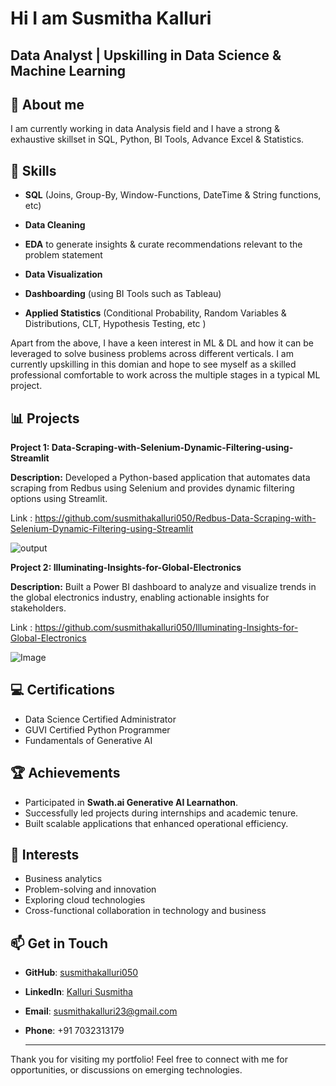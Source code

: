 #  Hi I am Susmitha Kalluri

## Data Analyst | Upskilling in Data Science & Machine Learning 

## 📌 About me
I am currently working in data Analysis field and I have a strong & exhaustive skillset in SQL, Python, BI Tools, Advance Excel & Statistics.

## 💼 Skills

- **SQL** (Joins, Group-By, Window-Functions, DateTime & String functions, etc)

- **Data Cleaning**

- **EDA** to generate insights & curate recommendations relevant to the problem statement

- **Data Visualization**

- **Dashboarding** (using BI Tools such as Tableau)

- **Applied Statistics** (Conditional Probability, Random Variables & Distributions, CLT, Hypothesis Testing, etc )

Apart from the above, I have a keen interest in ML & DL and how it can be leveraged to solve business problems across different verticals. I am currently upskilling in this domian and hope to see myself as a skilled professional comfortable to work across the multiple stages in a typical ML project.

## 📊 Projects
**Project 1: Data-Scraping-with-Selenium-Dynamic-Filtering-using-Streamlit**

**Description:** Developed a Python-based application that automates data scraping from Redbus using Selenium and provides dynamic filtering options using Streamlit.

Link : https://github.com/susmithakalluri050/Redbus-Data-Scraping-with-Selenium-Dynamic-Filtering-using-Streamlit

![output](https://github.com/user-attachments/assets/5653b321-05ba-4430-afdf-c6b931d082db)


 **Project 2: Illuminating-Insights-for-Global-Electronics**

**Description:** Built a Power BI dashboard to analyze and visualize trends in the global electronics industry, enabling actionable insights for stakeholders.

Link : https://github.com/susmithakalluri050/Illuminating-Insights-for-Global-Electronics

![Image](https://github.com/user-attachments/assets/e4686c5a-b0c7-4f7e-aaeb-986287a9b539)

## 💻 Certifications  
  - Data Science Certified Administrator  
  - GUVI Certified Python Programmer  
  - Fundamentals of Generative AI 

## 🏆 Achievements

- Participated in **Swath.ai Generative AI Learnathon**.  
- Successfully led projects during internships and academic tenure.  
- Built scalable applications that enhanced operational efficiency.

## 🎯 Interests

- Business analytics  
- Problem-solving and innovation  
- Exploring cloud technologies 
- Cross-functional collaboration in technology and business 

## 📫 Get in Touch

- **GitHub**: [susmithakalluri050](https://github.com/susmithakalluri050)  
- **LinkedIn**: [Kalluri Susmitha](https://www.linkedin.com/in/kalluri-susmitha/)  
- **Email**: susmithakalluri23@gmail.com  
- **Phone**: +91 7032313179

  ---

Thank you for visiting my portfolio! Feel free to connect with me for opportunities, or discussions on emerging technologies.




